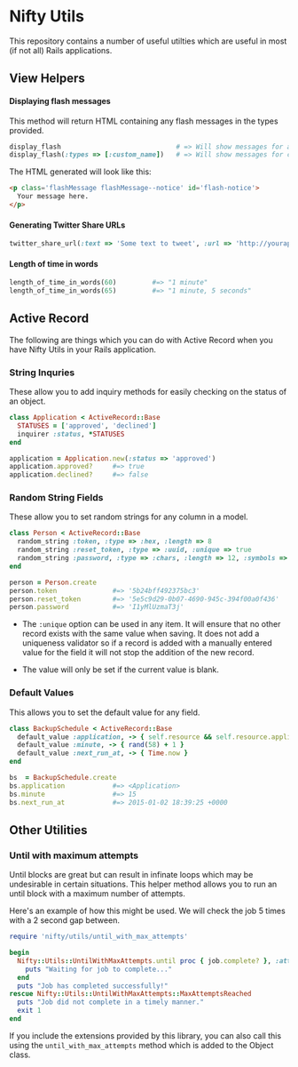 # Nifty Utils

This repository contains a number of useful utilties which are useful in most (if not all)
Rails applications.

## View Helpers

#### Displaying flash messages

This method will return HTML containing any flash messages in the types provided.

```ruby
display_flash                             # => Will show messages for alert, warning & notices only
display_flash(:types => [:custom_name])   # => Will show messages for custom_name only
```

The HTML generated will look like this:

```html
<p class='flashMessage flashMessage--notice' id='flash-notice'>
  Your message here.
</p>
```

#### Generating Twitter Share URLs

```ruby
twitter_share_url(:text => 'Some text to tweet', :url => 'http://yourapp.com/blah')
```

#### Length of time in words

```ruby
length_of_time_in_words(60)         #=> "1 minute"
length_of_time_in_words(65)         #=> "1 minute, 5 seconds"
```

## Active Record

The following are things which you can do with Active Record when you have Nifty Utils
in your Rails application.

### String Inquries

These allow you to add inquiry methods for easily checking on the status of an object.

```ruby
class Application < ActiveRecord::Base
  STATUSES = ['approved', 'declined']
  inquirer :status, *STATUSES
end

application = Application.new(:status => 'approved')
application.approved?     #=> true
application.declined?     #=> false
```

### Random String Fields

These allow you to set random strings for any column in a model.

```ruby
class Person < ActiveRecord::Base
  random_string :token, :type => :hex, :length => 8
  random_string :reset_token, :type => :uuid, :unique => true
  random_string :password, :type => :chars, :length => 12, :symbols => false
end

person = Person.create
person.token              #=> '5b24bff492375bc3'
person.reset_token        #=> '5e5c9d29-0b07-4690-945c-394f00a0f436'
person.password           #=> 'I1yMlUzmaT3j'
```

* The `:unique` option can be used in any item. It will ensure that no other record
  exists with the same value when saving. It does not add a uniqueness validator so
  if a record is added with a manually entered value for the field it will not stop
  the addition of the new record.

* The value will only be set if the current value is blank.

### Default Values

This allows you to set the default value for any field.

```ruby
class BackupSchedule < ActiveRecord::Base
  default_value :application, -> { self.resource && self.resource.application }
  default_value :minute, -> { rand(58) + 1 }
  default_value :next_run_at, -> { Time.now }
end

bs  = BackupSchedule.create
bs.application            #=> <Application>
bs.minute                 #=> 15
bs.next_run_at            #=> 2015-01-02 18:39:25 +0000
```

## Other Utilities

### Until with maximum attempts

Until blocks are great but can result in infinate loops which may be undesirable
in certain situations. This helper method allows you to run an until block
with a maximum number of attempts.

Here's an example of how this might be used. We will check the job 5 times with
a 2 second gap between.


```ruby
require 'nifty/utils/until_with_max_attempts'

begin
  Nifty::Utils::UntilWithMaxAttempts.until proc { job.complete? }, :attempts => 5, :gap => 2 do
    puts "Waiting for job to complete..."
  end
  puts "Job has completed successfully!"
rescue Nifty::Utils::UntilWithMaxAttempts::MaxAttemptsReached
  puts "Job did not complete in a timely manner."
  exit 1
end
```

If you include the extensions provided by this library, you can also call this
using the `until_with_max_attempts` method which is added to the Object class.
